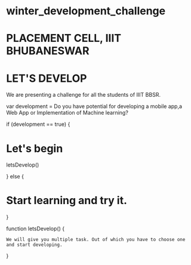 # winter_development_challenge 

# PLACEMENT CELL, IIIT BHUBANESWAR
# LET'S DEVELOP
We are presenting a challenge for all the students of IIIT BBSR.

  var development = Do you have potential for developing a mobile app,a Web App or Implementation of Machine learning?

  if (development == true) {

# Let's begin

  letsDevelop()
  
   } else {
 
# Start learning and try it.
 
  }


  function letsDevelop() {

    We will give you multiple task. Out of which you have to choose one and start developing.

  }
